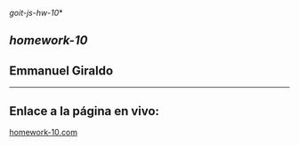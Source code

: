 *goit-js-hw-10**
## *homework-10*
## Emmanuel Giraldo

---

## **Enlace a la página en vivo:**
[homework-10.com](https://esgg1.github.io/goit-js-hw-10/ "Homework-10")